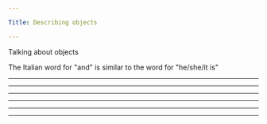 ```yaml
---

Title: Describing objects

---
```


Talking about objects

The Italian word for "and" is similar to the word for "he/she/it is"

<VocabWord translation_en="And" />

--------------------------------------------------

<VocabWord translation_en="That" />
<VocabWord translation_en="This" />

--------------------------------------------------

<VocabWord translation_en="Inside" />
<VocabWord translation_en="Outside" />
<VocabWord translation_en="On/on top of" />
<VocabWord translation_en="Above" />
<VocabWord translation_en="Below/underneath" />
<VocabWord translation_en="Left" />
<VocabWord translation_en="Right" />
<VocabWord translation_en="On the left" />
<VocabWord translation_en="On the right" />
<VocabWord translation_en="Top" />
<VocabWord translation_en="Bottom" />
<VocabWord translation_en="Higher" />
<VocabWord translation_en="Lower" />
<VocabWord translation_en="Next to [place]" />

--------------------------------------------------

<VocabWord translation_en="Beginning/start" />
<VocabWord translation_en="End" />

--------------------------------------------------

<VocabWord translation_en="Half" />
<VocabWord translation_en="Whole/entire" />
<VocabWord translation_en="A little bit" />
<VocabWord translation_en="None" />
<VocabWord translation_en="More" />
<VocabWord translation_en="Less" />

--------------------------------------------------

<VocabWord translation_en="Big" />
<VocabWord translation_en="Small" />
<VocabWord translation_en="Good" />
<VocabWord translation_en="Bad" />
<VocabWord translation_en="Hot" />
<VocabWord translation_en="Cold" />
<VocabWord translation_en="Light" />
<VocabWord translation_en="Heavy" />

--------------------------------------------------

<VocabWord translation_en="I like" />
<VocabWord translation_en="I don't like" />
